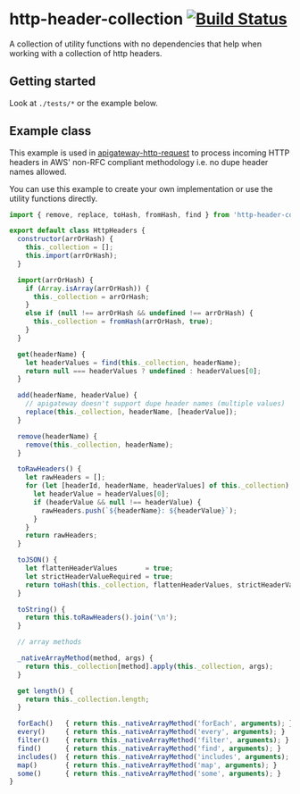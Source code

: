 # http-header-collection [![Build Status](https://travis-ci.org/cmawhorter/http-header-collection.svg?branch=master)](http://travis-ci.org/cmawhorter/http-header-collection)

A collection of utility functions with no dependencies that help when working with a collection of http headers.

## Getting started

Look at `./tests/*` or the example below.

## Example class 

This example is used in [apigateway-http-request](https://github.com/cmawhorter/apigateway-http-request/blob/ea9eb6620a43095fb0cb76073b8ab1d83a9c5ae7/src/lib/http-headers.js) to process incoming HTTP headers in AWS' non-RFC compliant methodology i.e. no dupe header names allowed.

You can use this example to create your own implementation or use the utility functions directly.


```js
import { remove, replace, toHash, fromHash, find } from 'http-header-collection';

export default class HttpHeaders {
  constructor(arrOrHash) {
    this._collection = [];
    this.import(arrOrHash);
  }

  import(arrOrHash) {
    if (Array.isArray(arrOrHash)) {
      this._collection = arrOrHash;
    }
    else if (null !== arrOrHash && undefined !== arrOrHash) {
      this._collection = fromHash(arrOrHash, true);
    }
  }

  get(headerName) {
    let headerValues = find(this._collection, headerName);
    return null === headerValues ? undefined : headerValues[0];
  }

  add(headerName, headerValue) {
    // apigateway doesn't support dupe header names (multiple values)
    replace(this._collection, headerName, [headerValue]);
  }

  remove(headerName) {
    remove(this._collection, headerName);
  }

  toRawHeaders() {
    let rawHeaders = [];
    for (let [headerId, headerName, headerValues] of this._collection) {
      let headerValue = headerValues[0];
      if (headerValue && null !== headerValue) {
        rawHeaders.push(`${headerName}: ${headerValue}`);
      }
    }
    return rawHeaders;
  }

  toJSON() {
    let flattenHeaderValues       = true;
    let strictHeaderValueRequired = true;
    return toHash(this._collection, flattenHeaderValues, strictHeaderValueRequired);
  }

  toString() {
    return this.toRawHeaders().join('\n');
  }

  // array methods

  _nativeArrayMethod(method, args) {
    return this._collection[method].apply(this._collection, args);
  }

  get length() {
    return this._collection.length;
  }

  forEach()   { return this._nativeArrayMethod('forEach', arguments); }
  every()     { return this._nativeArrayMethod('every', arguments); }
  filter()    { return this._nativeArrayMethod('filter', arguments); }
  find()      { return this._nativeArrayMethod('find', arguments); }
  includes()  { return this._nativeArrayMethod('includes', arguments); }
  map()       { return this._nativeArrayMethod('map', arguments); }
  some()      { return this._nativeArrayMethod('some', arguments); }
}

```
